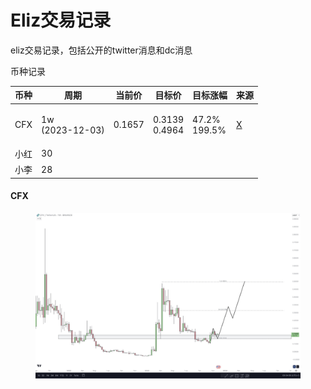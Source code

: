 # Eliz交易记录

eliz交易记录，包括公开的twitter消息和dc消息

币种记录

| 币种  | 周期                        | 当前价    | 目标价                     | 目标涨幅                   | 来源                                                   |
| --- | ------------------------- | ------ | ----------------------- | ---------------------- | ---------------------------------------------------- |
| CFX | <p>1w<br>(2023-12-03)</p> | 0.1657 | <p>0.3139<br>0.4964</p> | <p>47.2%<br>199.5%</p> | <p><a href="eliz-jiao-yi-ji-lu.md#cfx">X</a><br></p> |
| 小红  | 30                        |        |                         |                        |                                                      |
| 小李  | 28                        |        |                         |                        |                                                      |

#### CFX

<figure><img src="../.gitbook/assets/image (10).png" alt=""><figcaption></figcaption></figure>

